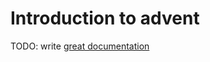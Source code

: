 # Introduction to advent

TODO: write [great documentation](http://jacobian.org/writing/great-documentation/what-to-write/)
